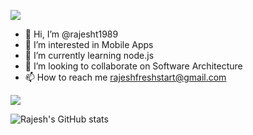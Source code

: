 ![](https://komarev.com/ghpvc/?username=rajesht1989&color=green)

- 👋 Hi, I’m @rajesht1989
- 👀 I’m interested in Mobile Apps
- 🌱 I’m currently learning node.js
- 💞️ I’m looking to collaborate on Software Architecture
- 📫 How to reach me rajeshfreshstart@gmail.com

<!---
rajesht1989/rajesht1989 is a ✨ special ✨ repository because its `README.md` (this file) appears on your GitHub profile.
You can click the Preview link to take a look at your changes.
--->

![](https://github-profile-summary-cards.vercel.app/api/cards/profile-details?username=rajesht1989&theme=tokyonight)

![Rajesh's GitHub stats](https://github-readme-stats.vercel.app/api?username=rajesht1989&show_icons=true&theme=vue-dark)


